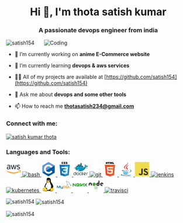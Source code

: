 <h1 align="center">Hi 👋, I'm thota satish kumar</h1>
<h3 align="center">A passionate devops engineer from india</h3>
<img align="right" alt="Coding" width="400" src="https://www.google.com/imgres?q=gifs%20for%20devops%20engineer%20free&imgurl=https%3A%2F%2Fcdnl.iconscout.com%2Flottie%2Fpremium%2Fthumb%2Fprofessional-male-devops-8872610-7233289.gif&imgrefurl=https%3A%2F%2Ficonscout.com%2Flottie-animation%2Fprofessional-male-devops-8872610&docid=x5gf1jgl_usfgM&tbnid=VYH4NCMpIgetmM&vet=12ahUKEwjtscj_yMuGAxVWyDgGHZAwCOIQM3oECFIQAA..i&w=462&h=355&hcb=2&ved=2ahUKEwjtscj_yMuGAxVWyDgGHZAwCOIQM3oECFIQAA">

<p align="left"> <img src="https://komarev.com/ghpvc/?username=satish154&label=Profile%20views&color=0e75b6&style=flat" alt="satish154" /> </p>

- 🔭 I’m currently working on **anime E-Commerce website**

- 🌱 I’m currently learning **devops & aws services**

- 👨‍💻 All of my projects are available at [https://github.com/satish154](https://github.com/satish154)

- 💬 Ask me about **devops and some other tools**

- 📫 How to reach me **thotasatish234@gmail.com**

<h3 align="left">Connect with me:</h3>
<p align="left">
<a href="https://linkedin.com/in/satish kumar thota" target="blank"><img align="center" src="https://raw.githubusercontent.com/rahuldkjain/github-profile-readme-generator/master/src/images/icons/Social/linked-in-alt.svg" alt="satish kumar thota" height="30" width="40" /></a>
</p>

<h3 align="left">Languages and Tools:</h3>
<p align="left"> <a href="https://aws.amazon.com" target="_blank" rel="noreferrer"> <img src="https://raw.githubusercontent.com/devicons/devicon/master/icons/amazonwebservices/amazonwebservices-original-wordmark.svg" alt="aws" width="40" height="40"/> </a> <a href="https://www.gnu.org/software/bash/" target="_blank" rel="noreferrer"> <img src="https://www.vectorlogo.zone/logos/gnu_bash/gnu_bash-icon.svg" alt="bash" width="40" height="40"/> </a> <a href="https://www.cprogramming.com/" target="_blank" rel="noreferrer"> <img src="https://raw.githubusercontent.com/devicons/devicon/master/icons/c/c-original.svg" alt="c" width="40" height="40"/> </a> <a href="https://www.w3schools.com/css/" target="_blank" rel="noreferrer"> <img src="https://raw.githubusercontent.com/devicons/devicon/master/icons/css3/css3-original-wordmark.svg" alt="css3" width="40" height="40"/> </a> <a href="https://www.docker.com/" target="_blank" rel="noreferrer"> <img src="https://raw.githubusercontent.com/devicons/devicon/master/icons/docker/docker-original-wordmark.svg" alt="docker" width="40" height="40"/> </a> <a href="https://git-scm.com/" target="_blank" rel="noreferrer"> <img src="https://www.vectorlogo.zone/logos/git-scm/git-scm-icon.svg" alt="git" width="40" height="40"/> </a> <a href="https://www.w3.org/html/" target="_blank" rel="noreferrer"> <img src="https://raw.githubusercontent.com/devicons/devicon/master/icons/html5/html5-original-wordmark.svg" alt="html5" width="40" height="40"/> </a> <a href="https://www.java.com" target="_blank" rel="noreferrer"> <img src="https://raw.githubusercontent.com/devicons/devicon/master/icons/java/java-original.svg" alt="java" width="40" height="40"/> </a> <a href="https://developer.mozilla.org/en-US/docs/Web/JavaScript" target="_blank" rel="noreferrer"> <img src="https://raw.githubusercontent.com/devicons/devicon/master/icons/javascript/javascript-original.svg" alt="javascript" width="40" height="40"/> </a> <a href="https://www.jenkins.io" target="_blank" rel="noreferrer"> <img src="https://www.vectorlogo.zone/logos/jenkins/jenkins-icon.svg" alt="jenkins" width="40" height="40"/> </a> <a href="https://kubernetes.io" target="_blank" rel="noreferrer"> <img src="https://www.vectorlogo.zone/logos/kubernetes/kubernetes-icon.svg" alt="kubernetes" width="40" height="40"/> </a> <a href="https://www.linux.org/" target="_blank" rel="noreferrer"> <img src="https://raw.githubusercontent.com/devicons/devicon/master/icons/linux/linux-original.svg" alt="linux" width="40" height="40"/> </a> <a href="https://www.mysql.com/" target="_blank" rel="noreferrer"> <img src="https://raw.githubusercontent.com/devicons/devicon/master/icons/mysql/mysql-original-wordmark.svg" alt="mysql" width="40" height="40"/> </a> <a href="https://www.nginx.com" target="_blank" rel="noreferrer"> <img src="https://raw.githubusercontent.com/devicons/devicon/master/icons/nginx/nginx-original.svg" alt="nginx" width="40" height="40"/> </a> <a href="https://nodejs.org" target="_blank" rel="noreferrer"> <img src="https://raw.githubusercontent.com/devicons/devicon/master/icons/nodejs/nodejs-original-wordmark.svg" alt="nodejs" width="40" height="40"/> </a> <a href="https://travis-ci.org" target="_blank" rel="noreferrer"> <img src="https://www.vectorlogo.zone/logos/travis-ci/travis-ci-icon.svg" alt="travisci" width="40" height="40"/> </a> </p>

<p><img align="left" src="https://github-readme-stats.vercel.app/api/top-langs?username=satish154&show_icons=true&locale=en&layout=compact" alt="satish154" /></p>

<p>&nbsp;<img align="center" src="https://github-readme-stats.vercel.app/api?username=satish154&show_icons=true&locale=en" alt="satish154" /></p>

<p><img align="center" src="https://github-readme-streak-stats.herokuapp.com/?user=satish154&" alt="satish154" /></p>
